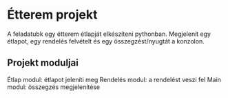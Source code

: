 # Étterem projekt
A feladatubk egy étterem étlapját elkészíteni pythonban. Megjelenít egy étlapot, egy rendelés felvételt és egy összegzést/nyugtát a konzolon.
## Projekt moduljai
Étlap modul: étlapot jeleníti meg
Rendelés modul: a rendelést veszi fel
Main modul: összegzés megjelenítése
